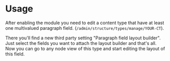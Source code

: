 # Usage

After enabling the module you need to edit a content type that have at least one multivalued paragraph field. (`/admin/structure/types/manage/YOUR-CT`). 

There you'll find a new third party setting "Paragraph field layout builder". Just select the fields you want to attach the layout builder and that's all. Now you can go to any node view of this type and start editing the layout of this field.